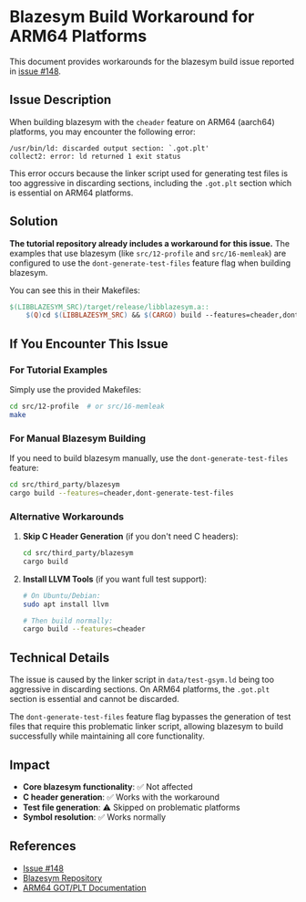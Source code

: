 # Blazesym Build Workaround for ARM64 Platforms

This document provides workarounds for the blazesym build issue reported in [issue #148](https://github.com/eunomia-bpf/bpf-developer-tutorial/issues/148).

## Issue Description

When building blazesym with the `cheader` feature on ARM64 (aarch64) platforms, you may encounter the following error:

```
/usr/bin/ld: discarded output section: `.got.plt'
collect2: error: ld returned 1 exit status
```

This error occurs because the linker script used for generating test files is too aggressive in discarding sections, including the `.got.plt` section which is essential on ARM64 platforms.

## Solution

**The tutorial repository already includes a workaround for this issue.** The examples that use blazesym (like `src/12-profile` and `src/16-memleak`) are configured to use the `dont-generate-test-files` feature flag when building blazesym.

You can see this in their Makefiles:
```makefile
$(LIBBLAZESYM_SRC)/target/release/libblazesym.a::
	$(Q)cd $(LIBBLAZESYM_SRC) && $(CARGO) build --features=cheader,dont-generate-test-files --release
```

## If You Encounter This Issue

### For Tutorial Examples
Simply use the provided Makefiles:
```bash
cd src/12-profile  # or src/16-memleak
make
```

### For Manual Blazesym Building
If you need to build blazesym manually, use the `dont-generate-test-files` feature:

```bash
cd src/third_party/blazesym
cargo build --features=cheader,dont-generate-test-files
```

### Alternative Workarounds

1. **Skip C Header Generation** (if you don't need C headers):
   ```bash
   cd src/third_party/blazesym
   cargo build
   ```

2. **Install LLVM Tools** (if you want full test support):
   ```bash
   # On Ubuntu/Debian:
   sudo apt install llvm
   
   # Then build normally:
   cargo build --features=cheader
   ```

## Technical Details

The issue is caused by the linker script in `data/test-gsym.ld` being too aggressive in discarding sections. On ARM64 platforms, the `.got.plt` section is essential and cannot be discarded.

The `dont-generate-test-files` feature flag bypasses the generation of test files that require this problematic linker script, allowing blazesym to build successfully while maintaining all core functionality.

## Impact

- **Core blazesym functionality**: ✅ Not affected
- **C header generation**: ✅ Works with the workaround
- **Test file generation**: ⚠️ Skipped on problematic platforms
- **Symbol resolution**: ✅ Works normally

## References

- [Issue #148](https://github.com/eunomia-bpf/bpf-developer-tutorial/issues/148)
- [Blazesym Repository](https://github.com/libbpf/blazesym)
- [ARM64 GOT/PLT Documentation](https://developer.arm.com/documentation/dui0803/j/ELF-features/Global-Offset-Table--GOT-)